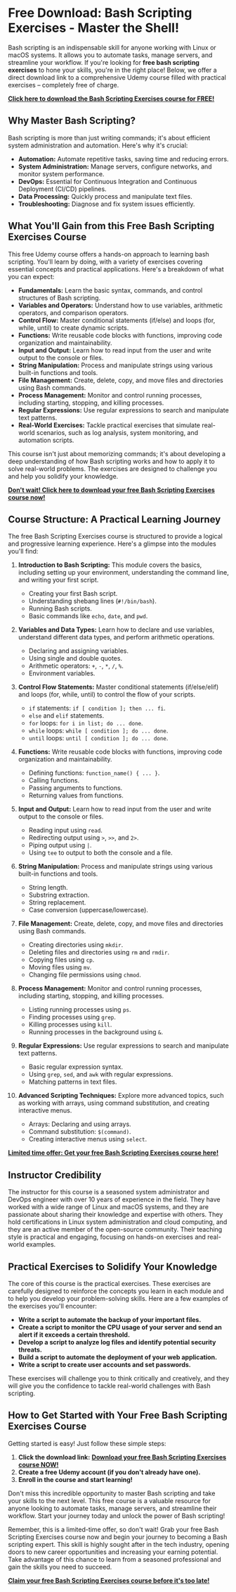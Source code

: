 # Free Download: Bash Scripting Exercises - Master the Shell!

Bash scripting is an indispensable skill for anyone working with Linux or macOS systems. It allows you to automate tasks, manage servers, and streamline your workflow. If you're looking for **free bash scripting exercises** to hone your skills, you're in the right place! Below, we offer a direct download link to a comprehensive Udemy course filled with practical exercises – completely free of charge.

[**Click here to download the Bash Scripting Exercises course for FREE!**](https://udemywork.com/bash-scripting-exercises)

## Why Master Bash Scripting?

Bash scripting is more than just writing commands; it's about efficient system administration and automation. Here's why it's crucial:

*   **Automation:** Automate repetitive tasks, saving time and reducing errors.
*   **System Administration:** Manage servers, configure networks, and monitor system performance.
*   **DevOps:** Essential for Continuous Integration and Continuous Deployment (CI/CD) pipelines.
*   **Data Processing:** Quickly process and manipulate text files.
*   **Troubleshooting:** Diagnose and fix system issues efficiently.

## What You'll Gain from this Free Bash Scripting Exercises Course

This free Udemy course offers a hands-on approach to learning bash scripting. You'll learn by doing, with a variety of exercises covering essential concepts and practical applications. Here's a breakdown of what you can expect:

*   **Fundamentals:** Learn the basic syntax, commands, and control structures of Bash scripting.
*   **Variables and Operators:** Understand how to use variables, arithmetic operators, and comparison operators.
*   **Control Flow:** Master conditional statements (if/else) and loops (for, while, until) to create dynamic scripts.
*   **Functions:** Write reusable code blocks with functions, improving code organization and maintainability.
*   **Input and Output:** Learn how to read input from the user and write output to the console or files.
*   **String Manipulation:** Process and manipulate strings using various built-in functions and tools.
*   **File Management:** Create, delete, copy, and move files and directories using Bash commands.
*   **Process Management:** Monitor and control running processes, including starting, stopping, and killing processes.
*   **Regular Expressions:** Use regular expressions to search and manipulate text patterns.
*   **Real-World Exercises:** Tackle practical exercises that simulate real-world scenarios, such as log analysis, system monitoring, and automation scripts.

This course isn't just about memorizing commands; it's about developing a deep understanding of how Bash scripting works and how to apply it to solve real-world problems. The exercises are designed to challenge you and help you solidify your knowledge.

[**Don't wait! Click here to download your free Bash Scripting Exercises course now!**](https://udemywork.com/bash-scripting-exercises)

## Course Structure: A Practical Learning Journey

The free Bash Scripting Exercises course is structured to provide a logical and progressive learning experience. Here's a glimpse into the modules you'll find:

1.  **Introduction to Bash Scripting:** This module covers the basics, including setting up your environment, understanding the command line, and writing your first script.

    *   Creating your first Bash script.
    *   Understanding shebang lines (`#!/bin/bash`).
    *   Running Bash scripts.
    *   Basic commands like `echo`, `date`, and `pwd`.

2.  **Variables and Data Types:** Learn how to declare and use variables, understand different data types, and perform arithmetic operations.

    *   Declaring and assigning variables.
    *   Using single and double quotes.
    *   Arithmetic operators: `+`, `-`, `*`, `/`, `%`.
    *   Environment variables.

3.  **Control Flow Statements:** Master conditional statements (if/else/elif) and loops (for, while, until) to control the flow of your scripts.

    *   `if` statements: `if [ condition ]; then ... fi`.
    *   `else` and `elif` statements.
    *   `for` loops: `for i in list; do ... done`.
    *   `while` loops: `while [ condition ]; do ... done`.
    *   `until` loops: `until [ condition ]; do ... done`.

4.  **Functions:** Write reusable code blocks with functions, improving code organization and maintainability.

    *   Defining functions: `function_name() { ... }`.
    *   Calling functions.
    *   Passing arguments to functions.
    *   Returning values from functions.

5.  **Input and Output:** Learn how to read input from the user and write output to the console or files.

    *   Reading input using `read`.
    *   Redirecting output using `>`, `>>`, and `2>`.
    *   Piping output using `|`.
    *   Using `tee` to output to both the console and a file.

6.  **String Manipulation:** Process and manipulate strings using various built-in functions and tools.

    *   String length.
    *   Substring extraction.
    *   String replacement.
    *   Case conversion (uppercase/lowercase).

7.  **File Management:** Create, delete, copy, and move files and directories using Bash commands.

    *   Creating directories using `mkdir`.
    *   Deleting files and directories using `rm` and `rmdir`.
    *   Copying files using `cp`.
    *   Moving files using `mv`.
    *   Changing file permissions using `chmod`.

8.  **Process Management:** Monitor and control running processes, including starting, stopping, and killing processes.

    *   Listing running processes using `ps`.
    *   Finding processes using `grep`.
    *   Killing processes using `kill`.
    *   Running processes in the background using `&`.

9.  **Regular Expressions:** Use regular expressions to search and manipulate text patterns.

    *   Basic regular expression syntax.
    *   Using `grep`, `sed`, and `awk` with regular expressions.
    *   Matching patterns in text files.

10. **Advanced Scripting Techniques:** Explore more advanced topics, such as working with arrays, using command substitution, and creating interactive menus.

    *   Arrays: Declaring and using arrays.
    *   Command substitution: `$(command)`.
    *   Creating interactive menus using `select`.

[**Limited time offer: Get your free Bash Scripting Exercises course here!**](https://udemywork.com/bash-scripting-exercises)

## Instructor Credibility

The instructor for this course is a seasoned system administrator and DevOps engineer with over 10 years of experience in the field. They have worked with a wide range of Linux and macOS systems, and they are passionate about sharing their knowledge and expertise with others. They hold certifications in Linux system administration and cloud computing, and they are an active member of the open-source community. Their teaching style is practical and engaging, focusing on hands-on exercises and real-world examples.

## Practical Exercises to Solidify Your Knowledge

The core of this course is the practical exercises. These exercises are carefully designed to reinforce the concepts you learn in each module and to help you develop your problem-solving skills. Here are a few examples of the exercises you'll encounter:

*   **Write a script to automate the backup of your important files.**
*   **Create a script to monitor the CPU usage of your server and send an alert if it exceeds a certain threshold.**
*   **Develop a script to analyze log files and identify potential security threats.**
*   **Build a script to automate the deployment of your web application.**
*   **Write a script to create user accounts and set passwords.**

These exercises will challenge you to think critically and creatively, and they will give you the confidence to tackle real-world challenges with Bash scripting.

## How to Get Started with Your Free Bash Scripting Exercises Course

Getting started is easy! Just follow these simple steps:

1.  **Click the download link:** [**Download your free Bash Scripting Exercises course NOW!**](https://udemywork.com/bash-scripting-exercises)
2.  **Create a free Udemy account (if you don't already have one).**
3.  **Enroll in the course and start learning!**

Don't miss this incredible opportunity to master Bash scripting and take your skills to the next level. This free course is a valuable resource for anyone looking to automate tasks, manage servers, and streamline their workflow. Start your journey today and unlock the power of Bash scripting!

Remember, this is a limited-time offer, so don't wait! Grab your free Bash Scripting Exercises course now and begin your journey to becoming a Bash scripting expert. This skill is highly sought after in the tech industry, opening doors to new career opportunities and increasing your earning potential. Take advantage of this chance to learn from a seasoned professional and gain the skills you need to succeed.

[**Claim your free Bash Scripting Exercises course before it's too late!**](https://udemywork.com/bash-scripting-exercises)
